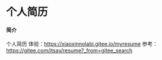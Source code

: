 # 个人简历

#### 简介
个人简历 
体验：https://xiaoxinnolabi.gitee.io/myresume
参考：https://gitee.com/itsay/resume?_from=gitee_search


